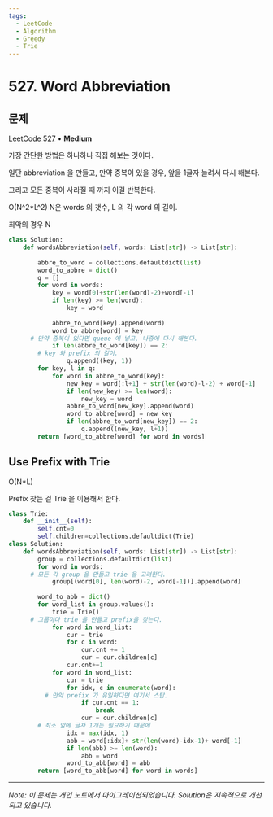 ```yaml
---
tags:
  - LeetCode
  - Algorithm
  - Greedy
  - Trie
---
```


# 527. Word Abbreviation

## 문제

[LeetCode 527](https://leetcode.com/problems/word-abbreviation/) • **Medium**

가장 간단한 방법은 하나하나 직접 해보는 것이다.

일단 abbreviation 을 만들고, 만약 중복이 있을 경우, 앞을 1글자 늘려서 다시 해본다.

그리고 모든 중복이 사라질 때 까지 이걸 반복한다.

O(N^2*L^2) N은 words 의 갯수, L 의 각 word 의 길이.

최악의 경우 N

```python
class Solution:
    def wordsAbbreviation(self, words: List[str]) -> List[str]:
        
        abbre_to_word = collections.defaultdict(list)
        word_to_abbre = dict()
        q = []
        for word in words:
            key = word[0]+str(len(word)-2)+word[-1]
            if len(key) >= len(word):
                key = word    
                
            abbre_to_word[key].append(word)
            word_to_abbre[word] = key
      # 만약 중복이 있다면 queue 에 넣고, 나중에 다시 해본다.
            if len(abbre_to_word[key]) == 2:
        # key 와 prefix 의 길이. 
                q.append((key, 1))
        for key, l in q:
            for word in abbre_to_word[key]:
                new_key = word[:l+1] + str(len(word)-l-2) + word[-1]
                if len(new_key) >= len(word):
                    new_key = word
                abbre_to_word[new_key].append(word)
                word_to_abbre[word] = new_key
                if len(abbre_to_word[new_key]) == 2:
                    q.append((new_key, l+1))
        return [word_to_abbre[word] for word in words]
```

## Use Prefix with Trie

O(N*L)

Prefix 찾는 걸 Trie 을 이용해서 한다.

```python
class Trie:
    def __init__(self):
        self.cnt=0
        self.children=collections.defaultdict(Trie)
class Solution:
    def wordsAbbreviation(self, words: List[str]) -> List[str]:
        group = collections.defaultdict(list)
        for word in words:
      # 모든 각 group 을 만들고 trie 을 고려한다.
            group[(word[0], len(word)-2, word[-1])].append(word)
        
        word_to_abb = dict()
        for word_list in group.values():
            trie = Trie()
      # 그룹마다 trie 을 만들고 prefix을 찾는다.
            for word in word_list:
                cur = trie
                for c in word:
                    cur.cnt += 1
                    cur = cur.children[c]
                cur.cnt+=1
            for word in word_list:
                cur = trie
                for idx, c in enumerate(word):
          # 만약 prefix 가 유일하다면 여기서 스탑.
                    if cur.cnt == 1:
                        break
                    cur = cur.children[c]
        # 최소 앞에 글자 1개는 필요하기 때문에
                idx = max(idx, 1)
                abb = word[:idx]+ str(len(word)-idx-1)+ word[-1]
                if len(abb) >= len(word):
                    abb = word
                word_to_abb[word] = abb
        return [word_to_abb[word] for word in words]
```

---

*Note: 이 문제는 개인 노트에서 마이그레이션되었습니다. Solution은 지속적으로 개선되고 있습니다.*
